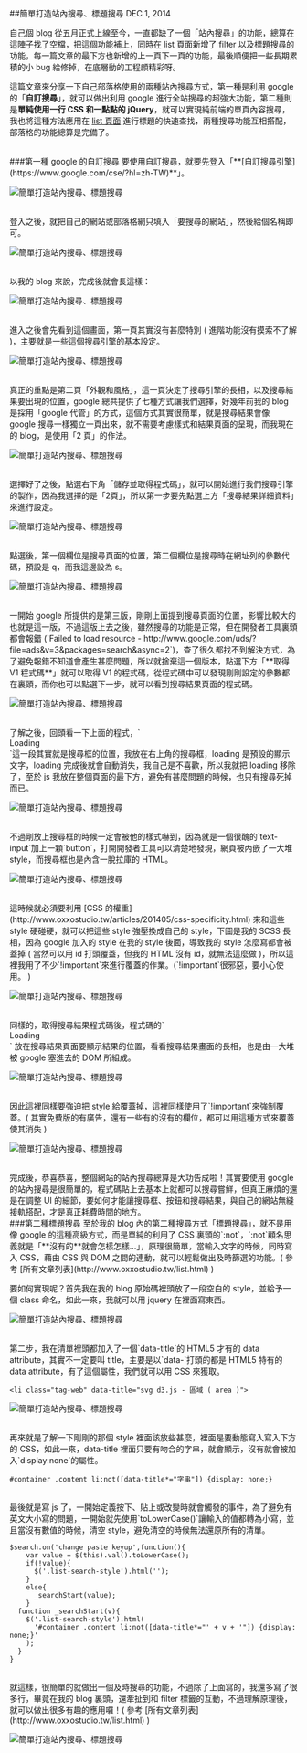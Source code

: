 <!-- @@master  = ../../_layout.html-->

<!-- @@block  =  jsBottom-->

<include src="../../_articles-js.html"></include>

<!-- @@close-->

<!-- @@block  =  css-->

<include src="../../_articles-css.html"></include>

<!-- @@close-->

<!-- @@block  =  articles-social-->

<include src="../../_articles-social.html"></include>

<!-- @@close-->

<!-- @@block  =  articles-footer-->

<include src="../../_articles.html"></include>

<!-- @@close-->

<!-- @@block  =  meta-->

<meta property="article:published_time" content="2014-12-01T22:25:00+01:00">

<meta name="keywords" content="google搜尋,站內搜尋,搜尋,site search,google search,data,css,not">

<meta name="description" content="這篇文章來分享一下自己部落格使用的兩種站內搜尋方式，第一種是利用 google 的「自訂搜尋」，就可以做出利用 google 進行全站搜尋的超強大功能，第二種則是單純使用一行 CSS 和一點點的 jQuery，就可以實現純前端的單頁內容搜尋。">

<meta itemprop="name" content="簡單打造站內搜尋、標題搜尋 - OXXO.STUDIO">

<meta itemprop="image" content="http://www.oxxostudio.tw/img/articles/201412/20141201_1_01b.jpg">

<meta itemprop="description" content="這篇文章來分享一下自己部落格使用的兩種站內搜尋方式，第一種是利用 google 的「自訂搜尋」，就可以做出利用 google 進行全站搜尋的超強大功能，第二種則是單純使用一行 CSS 和一點點的 jQuery，就可以實現純前端的單頁內容搜尋。">

<meta property="og:title" content="簡單打造站內搜尋、標題搜尋 - OXXO.STUDIO">

<meta property="og:url" content="http://www.oxxostudio.tw/articles/201412/site-search.html" target="_blank">

<meta property="og:image" content="http://www.oxxostudio.tw/img/articles/201412/20141201_1_01b.jpg">

<meta property="og:description" content="這篇文章來分享一下自己部落格使用的兩種站內搜尋方式，第一種是利用 google 的「自訂搜尋」，就可以做出利用 google 進行全站搜尋的超強大功能，第二種則是單純使用一行 CSS 和一點點的 jQuery，就可以實現純前端的單頁內容搜尋。">

<title>簡單打造站內搜尋、標題搜尋  - OXXO.STUDIO</title> 

<!-- @@close-->

<!-- @@block  =  articles-content--> 

##簡單打造站內搜尋、標題搜尋  <span class="article-date" tag="web"><i></i>DEC 1, 2014</span>

自己個 blog 從五月正式上線至今，一直都缺了一個「站內搜尋」的功能，總算在這陣子找了空檔，把這個功能補上，同時在 list 頁面新增了 filter 以及標題搜尋的功能，每一篇文章的最下方也新增的上一頁下一頁的功能，最後順便把一些長期累積的小 bug 給修掉，在底層動的工程頗精彩呀。

這篇文章來分享一下自己部落格使用的兩種站內搜尋方式，第一種是利用 google 的「**自訂搜尋**」，就可以做出利用 google 進行全站搜尋的超強大功能，第二種則是**單純使用一行 CSS 和一點點的 jQuery**，就可以實現純前端的單頁內容搜尋，我也將這種方法應用在 [list 頁面](http://www.oxxostudio.tw/list.html) 進行標題的快速查找，兩種搜尋功能互相搭配，部落格的功能總算是完備了。

<br/>
###第一種 google 的自訂搜尋
要使用自訂搜尋，就要先登入「**[自訂搜尋引擎](https://www.google.com/cse/?hl=zh-TW)**」。

![簡單打造站內搜尋、標題搜尋](/img/articles/201412/20141201_1_02.jpg)

<br/>
登入之後，就把自己的網站或部落格網只填入「要搜尋的網站」，然後給個名稱即可。

![簡單打造站內搜尋、標題搜尋](/img/articles/201412/20141201_1_03.jpg)

<br/>
以我的 blog 來說，完成後就會長這樣：

![簡單打造站內搜尋、標題搜尋](/img/articles/201412/20141201_1_04.jpg)

<br/>
進入之後會先看到這個畫面，第一頁其實沒有甚麼特別 ( 進階功能沒有摸索不了解 )，主要就是一些這個搜尋引擎的基本設定。

![簡單打造站內搜尋、標題搜尋](/img/articles/201412/20141201_1_05.jpg)

<br/>
真正的重點是第二頁「外觀和風格」，這一頁決定了搜尋引擎的長相，以及搜尋結果要出現的位置，google 總共提供了七種方式讓我們選擇，好幾年前我的 blog 是採用「google 代管」的方式，這個方式其實很簡單，就是搜尋結果會像 google 搜尋一樣獨立一頁出來，就不需要考慮樣式和結果頁面的呈現，而我現在的 blog，是使用「2 頁」的作法。

![簡單打造站內搜尋、標題搜尋](/img/articles/201412/20141201_1_06.jpg)

<br/>
選擇好了之後，點選右下角「儲存並取得程式碼」，就可以開始進行我們搜尋引擎的製作，因為我選擇的是「2頁」，所以第一步要先點選上方「搜尋結果詳細資料」來進行設定。

![簡單打造站內搜尋、標題搜尋](/img/articles/201412/20141201_1_07.jpg)

<br/>
點選後，第一個欄位是搜尋頁面的位置，第二個欄位是搜尋時在網址列的參數代碼，預設是 q，而我這邊設為 s。

![簡單打造站內搜尋、標題搜尋](/img/articles/201412/20141201_1_08.jpg)

<br/>
一開始 google 所提供的是第三版，剛剛上面提到搜尋頁面的位置，影響比較大的也就是這一版，不過這版上去之後，雖然搜尋的功能是正常，但在開發者工具裏頭都會報錯 (`Failed to load resource - http://www.google.com/uds/?file=ads&v=3&packages=search&async=2`)，查了很久都找不到解決方式，為了避免報錯不知道會產生甚麼問題，所以就捨棄這一個版本，點選下方「**取得 V1 程式碼**」就可以取得 V1 的程式碼，從程式碼中可以發現剛剛設定的參數都在裏頭，而你也可以點選下一步，就可以看到搜尋結果頁面的程式碼。

![簡單打造站內搜尋、標題搜尋](/img/articles/201412/20141201_1_09.jpg)

<br/>
了解之後，回頭看一下上面的程式，`<div id='cse-search-form' style='width: 100%;'>Loading</div>`這一段其實就是搜尋框的位置，我放在右上角的搜尋框，loading 是預設的顯示文字，loading 完成後就會自動消失，我自己是不喜歡，所以我就把 loading 移除了，至於 js 我放在整個頁面的最下方，避免有甚麼問題的時候，也只有搜尋死掉而已。

![簡單打造站內搜尋、標題搜尋](/img/articles/201412/20141201_1_10.jpg)

<br/>
不過剛放上搜尋框的時候一定會被他的樣式嚇到，因為就是一個很醜的`text-input`加上一顆`button`，打開開發者工具可以清楚地發現，網頁被內嵌了一大堆 style，而搜尋框也是內含一脫拉庫的 HTML。

![簡單打造站內搜尋、標題搜尋](/img/articles/201412/20141201_1_11.jpg)

<br/>
這時候就必須要利用 [CSS 的權重](http://www.oxxostudio.tw/articles/201405/css-specificity.html) 來和這些 style 硬碰硬，就可以把這些 style 強壓換成自己的 style，下圖是我的 SCSS 長相，因為 google 加入的 style 在我的 style 後面，導致我的 style 怎麼寫都會被蓋掉 ( 當然可以用 id 打頭覆蓋，但我的 HTML 沒有 id，就無法這麼做 )，所以這裡我用了不少`!important`來進行覆蓋的作業。(`!important`很邪惡，要小心使用。 )

![簡單打造站內搜尋、標題搜尋](/img/articles/201412/20141201_1_12.jpg)

<br/>
同樣的，取得搜尋結果程式碼後，程式碼的`<div id='cse' style='width: 100%;'>Loading</div>` 放在搜尋結果頁面要顯示結果的位置，看看搜尋結果畫面的長相，也是由一大堆被 google 塞進去的 DOM 所組成。

![簡單打造站內搜尋、標題搜尋](/img/articles/201412/20141201_1_13.jpg)

<br/>
因此這裡同樣要強迫把 style 給覆蓋掉，這裡同樣使用了`!important`來強制覆蓋。( 其實免費版的有廣告，還有一些有的沒有的欄位，都可以用這種方式來覆蓋使其消失 )

![簡單打造站內搜尋、標題搜尋](/img/articles/201412/20141201_1_14.jpg)

<br/>
完成後，恭喜恭喜，整個網站的站內搜尋總算是大功告成啦！其實要使用 google 的站內搜尋是很簡單的，程式碼貼上去基本上就都可以搜尋嘗鮮，但真正麻煩的還是在調整 UI 的細節，要如何才能讓搜尋框、按鈕和搜尋結果，與自己的網站無縫接軌搭配，才是真正耗費時間的地方。

<br/>
###第二種標題搜尋
至於我的 blog 內的第二種搜尋方式「標題搜尋」，就不是用像 google 的這種高級方式，而是單純的利用了 CSS 裏頭的`:not`，`:not`顧名思義就是「**沒有的**就會怎樣怎樣...」，原理很簡單，當輸入文字的時候，同時寫入 CSS，藉由 CSS 與 DOM 之間的連動，就可以輕鬆做出及時篩選的功能。( 參考 [所有文章列表](http://www.oxxostudio.tw/list.html) )

要如何實現呢？首先我在我的 blog 原始碼裡頭放了一段空白的 style，並給予一個 class 命名，如此一來，我就可以用 jquery 在裡面寫東西。 

![簡單打造站內搜尋、標題搜尋](/img/articles/201412/20141201_1_15.jpg)

<br/>
第二步，我在清單裡頭都加入了一個`data-title`的 HTML5 才有的 data attribute，其實不一定要叫 title，主要是以`data-`打頭的都是 HTML5 特有的 data attribute，有了這個屬性，我們就可以用 CSS 來獲取。

	<li class="tag-web" data-title="svg d3.js - 區域 ( area )">

![簡單打造站內搜尋、標題搜尋](/img/articles/201412/20141201_1_16.jpg)

<br/>
再來就是了解一下剛剛的那個 style 裡面該放些甚麼，裡面是要動態寫入寫入下方的 CSS，如此一來，data-title 裡面只要有吻合的字串，就會顯示，沒有就會被加入`display:none`的屬性。

    #container .content li:not([data-title*="字串"]) {display: none;}

<br/>
最後就是寫 js 了，一開始定義按下、貼上或改變時就會觸發的事件，為了避免有英文大小寫的問題，一開始就先使用`toLowerCase()`讓輸入的值都轉為小寫，並且當沒有數值的時候，清空 style，避免清空的時候無法還原所有的清單。

	$search.on('change paste keyup',function(){
		var value = $(this).val().toLowerCase();
        if(!value){
          $('.list-search-style').html('');
        }
        else{
          _searchStart(value);
        }
      function _searchStart(v){
        $('.list-search-style').html(
          '#container .content li:not([data-title*="' + v + '"]) {display: none;}'
        );
      }
	}

<br/>
就這樣，很簡單的就做出一個及時搜尋的功能，不過除了上面寫的，我還多寫了很多行，畢竟在我的 blog 裏頭，還牽扯到和 filter 標籤的互動，不過理解原理後，就可以做出很多有趣的應用囉！( 參考 [所有文章列表](http://www.oxxostudio.tw/list.html) )

![簡單打造站內搜尋、標題搜尋](/img/articles/201412/20141201_1_17.jpg)

<!-- @@close-->